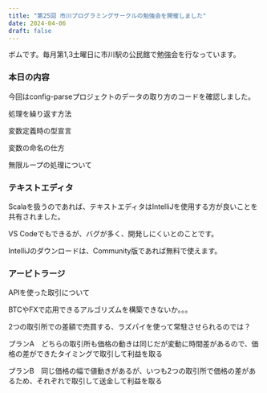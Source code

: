 ```yaml
---
title: "第25回 市川プログラミングサークルの勉強会を開催しました"
date: 2024-04-06
draft: false
---
```


ボムです。毎月第1,3土曜日に市川駅の公民館で勉強会を行なっています。

### 本日の内容

今回はconfig-parseプロジェクトのデータの取り方のコードを確認しました。

処理を繰り返す方法

変数定義時の型宣言

変数の命名の仕方

無限ループの処理について


### テキストエディタ

Scalaを扱うのであれば、テキストエディタはIntelliJを使用する方が良いことを共有されました。

VS Codeでもできるが、バグが多く、開発しにくいとのことです。

IntelliJのダウンロードは、Community版であれば無料で使えます。


### アービトラージ

APIを使った取引について

BTCやFXで応用できるアルゴリズムを構築できないか。。。

2つの取引所での差額で売買する、ラズパイを使って常駐させられるのでは？


プランA　どちらの取引所も価格の動きは同じだが変動に時間差があるので、価格の差ができたタイミングで取引して利益を取る

プランB　同じ価格の幅で値動きがあるが、いつも2つの取引所で価格の差があるため、それぞれで取引して送金して利益を取る

